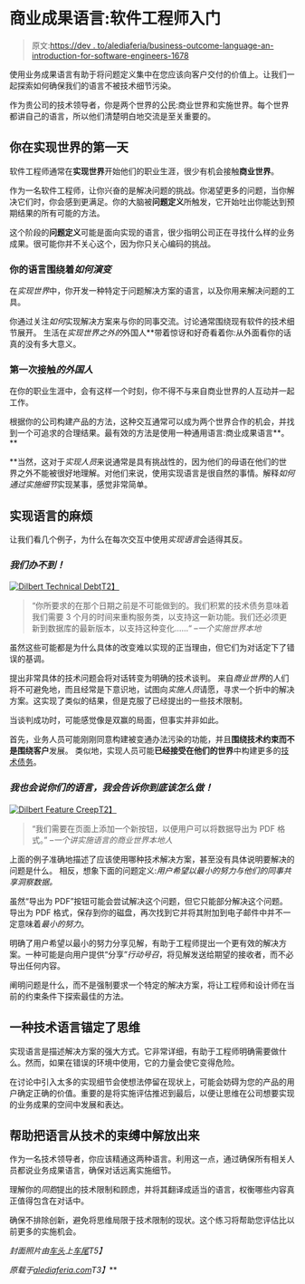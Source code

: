 # 商业成果语言:软件工程师入门

> 原文:[https://dev . to/alediaferia/business-outcome-language-an-introduction-for-software-engineers-1678](https://dev.to/alediaferia/business-outcome-language-an-introduction-for-software-engineers-1678)

使用业务成果语言有助于将问题定义集中在您应该向客户交付的价值上。让我们一起探索如何确保我们的语言不被技术细节污染。

作为贵公司的技术领导者，你是两个世界的公民:商业世界和实施世界。每个世界都讲自己的语言，所以他们清楚明白地交流是至关重要的。

## 你在实现世界的第一天

软件工程师通常在**实现世界**开始他们的职业生涯，很少有机会接触**商业世界**。

作为一名软件工程师，让你兴奋的是解决问题的挑战。你渴望更多的问题，当你解决它们时，你会感到更满足。你的大脑被**问题定义**所触发，它开始吐出你能达到预期结果的所有可能的方法。

这个阶段的**问题定义**可能是面向实现的语言，很少指明公司正在寻找什么样的业务成果。很可能你并不关心这个，因为你只关心编码的挑战。

### 你的语言围绕着*如何演变*

在*实现世界*中，你开发一种特定于问题解决方案的语言，以及你用来解决问题的工具。

你通过关注*如何*实现解决方案来与你的同事交流。讨论通常围绕现有软件的技术细节展开。
生活在*实现世界之外的*外国人**带着惊讶和好奇看着你:从外面看你的话真的没有多大意义。

### 第一次接触*的外国人*

在你的职业生涯中，会有这样一个时刻，你不得不与来自商业世界的人互动并一起工作。

根据你的公司构建产品的方法，这种交互通常可以成为两个世界合作的机会，并找到一个可追求的合理结果。最有效的方法是使用一种通用语言:商业成果语言**。**

 **当然，这对于*实现人员*来说通常是具有挑战性的，因为他们的母语在他们的世界之外不能被很好地理解。对他们来说，使用实现语言是很自然的事情。解释*如何通过实施细节*实现某事，感觉非常简单。

## 实现语言的麻烦

让我们看几个例子，为什么在每次交互中使用*实现语言*会适得其反。

### *我们办不到！*

[![Dilbert Technical Debt](../Images/ad39808e772380a7485f11cb2cb52aa2.png)T2】](https://res.cloudinary.com/practicaldev/image/fetch/s--dgitigUe--/c_limit%2Cf_auto%2Cfl_progressive%2Cq_66%2Cw_880/https://i1.wp.com/alediaferia.com/wp-content/uploads/2018/08/tech-debt-dilbert.gif%3Fzoom%3D1.7999999523162842%26w%3D900%26ssl%3D1)

> “你所要求的在那个日期之前是不可能做到的。我们积累的技术债务意味着我们需要 3 个月的时间来重构服务类，以支持这一新功能。我们还必须更新到数据库的最新版本，以支持这种变化……“
> –*一个实施世界本地*

虽然这些可能都是为什么具体的改变难以实现的正当理由，但它们为对话定下了错误的基调。

提出非常具体的技术问题会将对话转变为明确的技术谈判。
来自*商业世界*的人们将不可避免地，而且经常是下意识地，试图向*实施人员*请愿，寻求一个折中的解决方案。这实现了类似的结果，但是克服了已经提出的一些技术限制。

当谈判成功时，可能感觉像是双赢的局面，但事实并非如此。

首先，业务人员可能刚刚同意构建被变通办法污染的功能，并且**围绕技术约束而不是围绕客户**发展。
类似地，实现人员可能**已经接受在他们的世界**中构建更多的[技术债务](https://alediaferia.com/2018/02/14/technical-debt-kills-your-company/)。

### *我也会说你们的语言，我会告诉你到底该怎么做！*

[![Dilbert Feature Creep](../Images/de9adb52a4ed8a604329cc351531306e.png)T2】](https://res.cloudinary.com/practicaldev/image/fetch/s--S9KTjI35--/c_limit%2Cf_auto%2Cfl_progressive%2Cq_auto%2Cw_880/https://i0.wp.com/alediaferia.com/wp-content/uploads/2018/08/dilbert_product_development.jpg%3Fw%3D600%26ssl%3D1)

> “我们需要在页面上添加一个新按钮，以便用户可以将数据导出为 PDF 格式。”
> –*一个讲实施语言的商业世界本地人*

上面的例子准确地描述了应该使用哪种技术解决方案，甚至没有具体说明要解决的问题是什么。
相反，想象下面的问题定义:*用户希望以最小的努力与他们的同事共享洞察数据。*

虽然“导出为 PDF”按钮可能会尝试解决这个问题，但它只能部分解决这个问题。导出为 PDF 格式，保存到你的磁盘，再次找到它并将其附加到电子邮件中并不一定意味着*最小的努力*。

明确了用户希望以最小的努力分享见解，有助于工程师提出一个更有效的解决方案。一种可能是向用户提供“分享”*行动号召*，将见解发送给期望的接收者，而不必导出任何内容。

阐明问题是什么，而不是强制要求一个特定的解决方案，将让工程师和设计师在当前的约束条件下探索最佳的方法。

## 一种技术语言锚定了思维

实现语言是描述解决方案的强大方式。它非常详细，有助于工程师明确需要做什么。然而，如果在错误的环境中使用，它的力量会使它变得危险。

在讨论中引入太多的实现细节会使想法停留在现状上，可能会妨碍为您的产品的用户确定正确的价值。重要的是将实施评估推迟到最后，以便让思维在公司想要实现的业务成果的空间中发展和表达。

## 帮助把语言从技术的束缚中解放出来

作为一名技术领导者，你应该精通这两种语言。利用这一点，通过确保所有相关人员都说业务成果语言，确保对话远离实施细节。

理解你的*同胞*提出的技术限制和顾虑，并将其翻译成适当的语言，权衡哪些内容真正值得包含在对话中。

确保不排除创新，避免将思维局限于技术限制的现状。这个练习将帮助您评估比以前更多的实施机会。

*封面照片由[车头](https://unsplash.com/photos/5QgIuuBxKwM?utm_source=unsplash&utm_medium=referral&utm_content=creditCopyText)上[车尾](https://unsplash.com/search/photos/business?utm_source=unsplash&utm_medium=referral&utm_content=creditCopyText)T5】*

*原载于[alediaferia.com](https://alediaferia.com/2018/08/20/business-outcome-language-software-engineers/)T3】***
